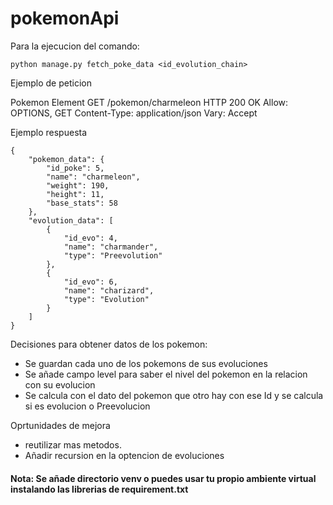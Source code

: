 # pokemonApi
Para la ejecucion del comando:

```
python manage.py fetch_poke_data <id_evolution_chain>
```

Ejemplo de peticion

Pokemon Element
GET /pokemon/charmeleon
HTTP 200 OK
Allow: OPTIONS, GET
Content-Type: application/json
Vary: Accept


Ejemplo respuesta 
```
{
    "pokemon_data": {
        "id_poke": 5,
        "name": "charmeleon",
        "weight": 190,
        "height": 11,
        "base_stats": 58
    },
    "evolution_data": [
        {
            "id_evo": 4,
            "name": "charmander",
            "type": "Preevolution"
        },
        {
            "id_evo": 6,
            "name": "charizard",
            "type": "Evolution"
        }
    ]
}
```
Decisiones para obtener datos de los pokemon:

*   Se guardan cada uno de los pokemons de sus evoluciones
*   Se añade campo level para saber el nivel del pokemon en la relacion con su evolucion
*   Se calcula con el dato del pokemon que otro hay con ese Id y se calcula si es evolucion o Preevolucion


Oprtunidades de mejora
*   reutilizar mas metodos.
*   Añadir recursion en la optencion de evoluciones

#### Nota: Se añade directorio venv o puedes usar tu propio ambiente virtual instalando las librerias de requirement.txt
